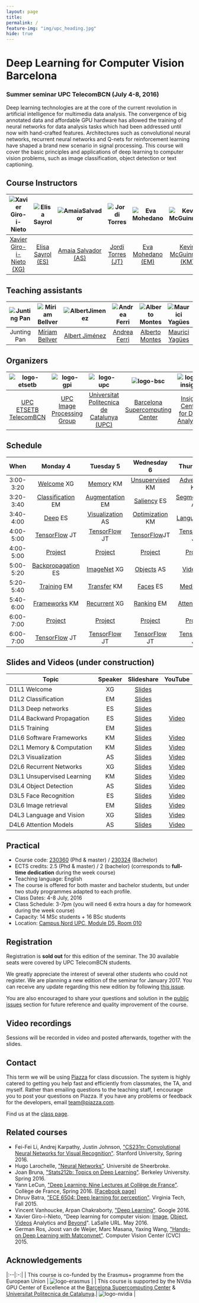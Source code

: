 ```yaml
---
layout: page
title:
permalink: /
feature-img: "img/upc_heading.jpg"
hide: true
---
```


# Deep Learning for Computer Vision Barcelona

### Summer seminar UPC TelecomBCN (July 4-8, 2016)

Deep learning technologies are at the core of the current revolution in artificial intelligence for multimedia data analysis. The convergence of big annotated data and affordable GPU hardware has allowed the training of neural networks for data analysis tasks which had been addressed until now with hand-crafted features. Architectures such as convolutional neural networks, recurrent neural networks and Q-nets for reinforcement learning have shaped a brand new scenario in signal processing. This course will cover the basic principles and applications of deep learning to computer vision problems, such as image classification, object detection or text captioning.

## Course Instructors

| ![Xavier Giro-i-Nieto][XavierGiro-photo] |  ![Elisa Sayrol][ElisaSayrol-photo]  | ![AmaiaSalvador][AmaiaSalvador-photo]  | ![Jordi Torres][JordiTorres-photo] | ![Eva Mohedano][EvaMohedano-photo]  | ![Kevin McGuinness][KevinMcGuinness-photo]  |
|:-:|:-:|:-:|:-:|:-:|:-:|
| [Xavier Giro-i-Nieto (XG)][XavierGiro-web] | [Elisa Sayrol (ES)][ElisaSayrol-web]  | [Amaia Salvador (AS)][AmaiaSalvador-web] |  [Jordi Torres (JT)][JordiTorres-web] | [Eva Mohedano (EM)][EvaMohedano-web]  | [Kevin McGuinness (KM)][KevinMcGuinness-web]     |

[XavierGiro-web]: https://imatge.upc.edu/web/people/xavier-giro
[ElisaSayrol-web]: https://imatge.upc.edu/web/people/elisa-sayrol
[AmaiaSalvador-web]: https://imatge.upc.edu/web/people/amaia-salvador
[JordiTorres-web]: http://www.jorditorres.org/
[EvaMohedano-web]: https://www.insight-centre.org/users/eva-mohedano
[KevinMcGuinness-web]: https://www.insight-centre.org/users/kevin-mcguinness

[XavierGiro-photo]: img/instructors/XavierGiro.jpg "Xavier Giro-i-Nieto"
[ElisaSayrol-photo]: img/instructors/ElisaSayrol.jpg "Elisa Sayrol"
[AmaiaSalvador-photo]: img/instructors/AmaiaSalvador.jpg "Amaia Salvador"
[JordiTorres-photo]: img/instructors/JordiTorres.jpg "Jordi Torres"
[EvaMohedano-photo]: img/instructors/EvaMohedano.jpg "Eva Mohedano"
[KevinMcGuinness-photo]: img/instructors/Kevin160x160.jpg "Kevin McGuinness"


## Teaching assistants

| ![Junting Pan][JuntingPan-photo] |  ![Míriam Bellver][MiriamBellver-photo]  | ![AlbertJimenez][AlbertJimenez-photo]  | ![Andrea Ferri][AndreaFerri-photo] | ![Alberto Montes][AlbertoMontes-photo]  | ![Maurici Yagües][MauriciYagues-photo]  |
|:-:|:-:|:-:|:-:|:-:|:-:|
| Junting Pan | [Míriam Bellver][MiriamBellver-web]  | [Albert Jiménez][AlbertJimenez-web] |  [Andrea Ferri][AndreaFerri-web] | [Alberto Montes][AlbertoMontes-web]  | [Maurici Yagües][MauriciYagues-web]     |

[MiriamBellver-web]: https://www.linkedin.com/in/m%C3%ADriam-bellver-bueno-5090b4b5
[AlbertJimenez-web]: https://www.linkedin.com/in/albertjimenezsanfiz
[AndreaFerri-web]: https://www.linkedin.com/in/ferriand
[SantiPascual-web]: https://github.com/santi-pdp
[AlbertoMontes-web]: https://www.linkedin.com/in/alm59321
[MauriciYagues-web]: https://www.bsc.es/about-bsc/staff-directory/yagues-maurici

[JuntingPan-photo]: img/assistants/JuntingPan160x160.jpg "Junting Pan"
[MiriamBellver-photo]: img/assistants/MiriamBellver160x160.jpg "Miriam Bellver"
[AlbertJimenez-photo]: img/assistants/AlbertJimenez160x160.jpg "Albert Jiménez"
[AndreaFerri-photo]: img/assistants/AndreaFerri160x160.jpg "Andrea Ferri"
[AlbertoMontes-photo]: img/assistants/AlbertoMontes160x160.jpg "Alberto Montes"
[MauriciYagues-photo]: img/assistants/MauriciYagues160x160.jpg "MauriciYagues"

## Organizers

| ![logo-etsetb] | ![logo-gpi] | ![logo-upc] | ![logo-bsc] | ![logo-insight] | ![logo-dcu] |
|:------------:|:------------:|:------------:|:------------:|:------------:|:------------:|
| [UPC ETSETB TelecomBCN](etsetb-web) | [UPC Image Processing Group](gpi-web) | [Universitat Politecnica de Catalunya (UPC)](upc-web) | [Barcelona Supercomputing Center](bsc-web) | [Insight Centre for Data Analytics](insight-web) | [Dublin City University (DCU)](dcu-web) |

[etsetb-web]: https://www.etsetb.upc.edu/en/
[upc-web]: http://www.upc.edu/?set_language=en
[gpi-web]: https://imatge.upc.edu/web/
[bsc-web]: http://www.bsc.es/
[insight-web]: https://www.insight-centre.org/
[dcu-web]: http://www.dcu.ie/

[logo-etsetb]: img/logos/etsetb.png "ETSETB TelecomBCN"
[logo-gpi]: img/logos/gpi.png "UPC Image Processing Group"
[logo-upc]: img/logos/upc.jpg "Universitat Politecnica de Catalunya"
[logo-bsc]: img/logos/bsc.gif "Barcelona Supercomputing Center"
[logo-insight]: img/logos/insight.jpg "Insight Centre for Data Analytics"
[logo-dcu]: img/logos/dcu.png "Dublin City University"


## Schedule

| When       | Monday 4              | Tuesday 5          | Wednesday 6         | Thursday 7         | Friday 8                 |
|:----------:|:---------------------:|:------------------:|:-------------------:|:------------------:|:------------------------:|
| 3:00-3:20  | [Welcome] XG          | [Memory] KM       | [Unsupervised]  KM   | [Adversarial]  KM  | Project Expo 3            |
| 3:20-3:40  | [Classification] EM   | [Augmentation] EM  | [Saliency]  ES     | [Segmentation] AS  | Project Expo 4            |
| 3:40-4:00  | [Deep] ES             | [Visualization] AS | [Optimization]  KM   | [Language] XG       | Project Expo 5            |
| 4:00-5:00  | [TensorFlow] JT       | [TensorFlow] JT    | [TensorFlow]JT     | [TensorFlow] JT     | [TensorFlow] JT          | 
| 4:00-5:00  | [Project]             | [Project]          | [Project]         | [Project]            | [Closing] 3,4,5              | 
| 5:00-5:20  | [Backpropagation] ES  | [ImageNet] XG      | [Objects]  AS       |  [Video] XG     | Project Expo 1         |
| 5:20-5:40  | [Training] EM         | [Transfer] KM      | [Faces]  ES       |  [Medical] ES  | Project Expo 2           |
| 5:40-6:00  | [Frameworks] KM       | [Recurrent] XG     | [Ranking] EM         |  [Attention] AS     | Break               |
| 6:00-7:00  | [Project]               | [Project]        | [Project]       | [Project]            | [Closing] 1,2             |
| 6:00-7:00  | [TensorFlow] JT       | [TensorFlow] JT    | [TensorFlow] JT     | [TensorFlow]  JT   | [TensorFlow]  JT         |

[Welcome]: welcome
[Classification]: classification
[Deep]: deep

[Tensorflow]: https://github.com/jorditorresBCN/FirstContactWithTensorFlow

[Backpropagation]: backprop
[Training]: training
[Frameworks]: frameworks

[Memory]: memory
[Augmentation]: augmentation
[Visualization]: visualization

[ImageNet]: imagenet
[Transfer]: transfer
[Attention]: attention

[Unsupervised]: unsupervised
[Ranking]: rankingv
[Optimization]: optimization

[Saliency]: saliency
[Objects]: objects
[Faces]: faces

[Recurrent]: recurrent
[Adversarial]: adversarial
[Medical]: medical

[Language]: language
[Segmentation]: segmentation
[Video]: video

[Project]: project
[Closing]: https://github.com/imatge-upc/telecombcn-2016-dlcv/raw/gh-pages/slides/D5P-closing.pdf

## Slides and Videos (under construction)

| Topic                     | Speaker |       Slideshare                 |  YouTube                        | 
| ------------------------- |:-------:|:--------------------------------:|:-------------------------------:|
| D1L1 Welcome              | XG      | [Slides][welcome-slides]         |           |
| D1L2 Classification       | EM      | [Slides][classification-slides]  |   |
| D1L3 Deep networks        | ES      | [Slides][deep-slides]            |   |
| D1L4 Backward Propagation | ES      | [Slides][backprop-slides]        | [Video][backprop-video]  |
| D1L5 Training             | EM      | [Slides][training-slides]        |   |
| D1L6 Software Frameworks  | KM      | [Slides][frameworks-slides]      | [Video][frameworks-video] |
| D2L1 Memory & Computation | KM      | [Slides][memory-slides]          | [Video][memory-video]   |
| D2L3 Visualization        | AS      | [Slides][visualization-slides]   | [Video][visualization-video]   |
| D2L6 Recurrent Networks   | XG      | [Slides][recurrent-slides]       | [Video][recurrent-video]   |
| D3L1 Unsupervised Learning| KM      | [Slides][unsupervised-slides]    | [Video][unsupervised-video]   |
| D3L4 Object Detection     | AS      | [Slides][object-slides]          | [Video][object-video]   |
| D3L5 Face Recognition     | ES      | [Slides][face-slides]            | [Video][face-video]   |
| D3L6 Image retrieval      | EM      | [Slides][retrieval-slides]       | [Video][retrieval-video]   |
| D4L3 Language and Vision  | XG      | [Slides][language-slides]        | [Video][language-video] |
| D4L6 Attention Models     | AS      | [Slides][attention-slides]       | [Video][attention-video]  |

[welcome-slides]: http://www.slideshare.net/xavigiro/deep-learning-for-computer-vision-welcome-upc-telecombcn-2016
[classification-slides]: http://www.slideshare.net/xavigiro/image-classification-dlcv-d1l2
[deep-slides]: http://www.slideshare.net/xavigiro/deep-learning-for-computer-vision-deep-networks-upc-2016
[backprop-slides]: http://www.slideshare.net/xavigiro/deep-learning-for-computer-vision-backward-propagation-upc-2016
[backprop-video]: https://www.youtube.com/watch?v=jg8Hb4VMJg8
[training-slides]: http://www.slideshare.net/xavigiro/deep-learning-for-computer-vision-training-upc-2016
[frameworks-slides]: http://www.slideshare.net/xavigiro/deep-learning-for-computer-vision-software-frameworks-upc-2016
[frameworks-video]: https://www.youtube.com/watch?v=_VODQgCOBL8

[memory-slides]: http://www.slideshare.net/xavigiro/deep-learning-for-computer-vision-memory-usage-and-computational-considerations-upc-2016
[memory-video]: https://www.youtube.com/watch?v=2vmFBCqsj68
[visualization-slides]: http://www.slideshare.net/xavigiro/deep-learning-for-computer-vision-visualization-upc-2016
[visualization-video]: https://www.youtube.com/watch?v=m7SqRkYm_18
[recurrent-slides]: http://www.slideshare.net/xavigiro/deep-learning-for-computer-vision-recurrent-neural-networks-upc-2016
[recurrent-video]: https://www.youtube.com/watch?v=fQuv90i3Dlg

[unsupervised-slides]: http://www.slideshare.net/xavigiro/deep-learning-for-computer-vision-unsupervised-learning-upc-2016
[unsupervised-video]: https://www.youtube.com/watch?v=5fxj0R4U2F4
[object-slides]: http://www.slideshare.net/xavigiro/deep-learning-for-computer-vision-object-detection-upc-2016
[object-video]: https://www.youtube.com/watch?v=VuJu0t4mYKM
[face-slides]: http://www.slideshare.net/xavigiro/deep-learning-for-computer-vision-face-detection-and-recognition-upc-2016
[face-video]: https://www.youtube.com/watch?v=uKYoyIwD42Y
[retrieval-slides]: http://www.slideshare.net/xavigiro/deep-learning-for-computer-vision-image-retrieval-upc-2016
[retrieval-video]: https://www.youtube.com/watch?v=tsGhPsZiexQ

[language-slides]: http://www.slideshare.net/xavigiro/language-and-vision-dlcv-d4l3
[language-video]: https://www.youtube.com/watch?v=IkJkD_hefik
[attention-slides]: http://www.slideshare.net/xavigiro/deep-learning-for-computer-vision-attention-models-upc-2016
[attention-video]: https://www.youtube.com/watch?v=omHLeV1aicw


## Practical
* Course code: [230360](http://infoteleco.upc.edu/documents/guia_docent/assignatures/all/ang/230360.pdf) (Phd & master) / [230324](http://www.etsetb.upc.edu/ca/shared/curs-actual/seminaris/Fitxa_guia_docent_seminari_grau_IDLCV.pdf) (Bachelor)
* ECTS credits: 2.5 (Phd & master) / 2 (bachelor) (corresponds to **full-time dedication** during the week course)
* Teaching language: English
* The course is offered for both master and bachelor students, but under two study programmes adapted to each profile.
* Class Dates: 4-8 July, 2016
* Class Schedule: 3-7pm (you will need 6 extra hours a day for homework during the week course)
* Capacity: 14 MSc students + 16 BSc students
* Location: [Campus Nord UPC, Module D5, Room 010](https://imatge.upc.edu/web/contact)

## Registration

Registration is **sold out** for this edition of the seminar. The 30 available seats were covered by UPC TelecomBCN students.

We greatly appreciate the interest of several other students who could not register. We are planning a new edition of the seminar for January 2017. You can receive any update regarding this new edition by following [this issue](https://github.com/imatge-upc/telecombcn-2016-dlcv/issues/2).

You are also encouraged to share your questions and solution in the [public issues](https://github.com/imatge-upc/dlcv-2016/issues) section for future reference and quality improvement of the course.

## Video recordings

Sessions will be recorded in video and posted afterwards, together with the slides.

## Contact

This term we will be using [Piazza](https://piazza.com) for class discussion. The system is highly catered to getting you help fast and efficiently from classmates, the TA, and myself. Rather than emailing questions to the teaching staff, I encourage you to post your questions on Piazza. If you have any problems or feedback for the developers, email team@piazza.com.

Find us at the [class page](https://piazza.com/upc/summer2016/230360/home).

## Related courses

* Fei-Fei Li, Andrej Karpathy, Justin Johnson, ["CS231n: Convolutional Neural Networks for Visual Recognition"](http://cs231n.stanford.edu/). Stanford University, Spring 2016.
* Hugo Larochelle, ["Neural Networks"](http://info.usherbrooke.ca/hlarochelle/neural_networks/content.html). Université de Sheerbroke.
* Joan Bruna, ["Stats212b: Topics on Deep Learning"](https://github.com/joanbruna/stat212b). Berkeley University. Spring 2016.
* Yann LeCun, ["Deep Learning: Nine Lectures at Collège de France"](http://cilvr.nyu.edu/doku.php?id=courses%3Adeeplearning-cdf2016%3Astart). Collège de France, Spring 2016. [[Facebook page](https://www.facebook.com/deeplearningcdf/?fref=nf)]
* Dhruv Batra, ["ECE 6504: Deep learning for perception"](https://computing.ece.vt.edu/~f15ece6504/). Virginia Tech, Fall 2015.
* Vincent Vanhoucke, Arpan Chakraborty, ["Deep Learning"](https://www.udacity.com/course/deep-learning--ud730). Google 2016.
* Xavier Giro-i-Nieto, "Deep learning for computer vision: [Image], [Object], [Videos] Analytics and [Beyond]". LaSalle URL. May 2016.
* German Ros, Joost van de Weijer, Marc Masana, Yaxing Wang, ["Hands-on Deep Learning with Matconvnet"](http://www.cvc.uab.es/~gros/index.php/hands-on-deep-learning-with-matconvnet/). Computer Vision Center (CVC) 2015.


[Image]: http://www.slideshare.net/xavigiro/deep-learning-for-computer-vision-14-image-analytics-lasalle-2016
[Object]: http://www.slideshare.net/xavigiro/deep-learning-for-computer-vision-24-object-analytics-lasalle-2016
[Videos]: http://www.slideshare.net/xavigiro/deep-learning-for-computer-vision-34-video-analytics-lasalle-2016
[Beyond]: http://www.slideshare.net/xavigiro/deep-learning-for-computer-vision-44-beyond-vision-lasalle-2016


## Acknowledgements


|:--|:-:|
| This course is co-funded by the Erasmus+ programme from the European Union | ![logo-erasmus] |
|  This course is supported by the NVdia GPU Center of Excellence at the [Barcelona Supercomputing Center](http://www.bsc.es/) & [Universitat Politecnica de Catalunya](http://www.upc.edu/?set_language=en).|  ![logo-nvidia] |

[logo-erasmus]: img/logos/erasmus.jpg "Erasmus logo"
[logo-nvidia]: img/logos/nvidia220x234.png "Logo of NVidia"
